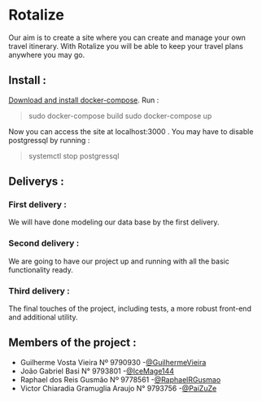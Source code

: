 # Rotalize

Our aim is to create a site where you can create and manage your own travel itinerary. With Rotalize you will be able to keep your travel plans anywhere you may go.

## Install :
[Download and install docker-compose](https://www.digitalocean.com/community/tutorials/how-to-install-docker-compose-on-ubuntu-16-04).
Run :

> sudo docker-compose build
> sudo docker-compose up

Now you can access the site at localhost:3000 .
You may have to disable postgressql by running :

> systemctl stop postgressql


## Deliverys :
### First delivery :
We will have done modeling our data base by the first delivery.

### Second delivery :
We are going to have our project up and running with all the basic functionality ready.

### Third delivery :
The final touches of the project, including tests, a more robust front-end and additional utility.

## Members of the project :
* Guilherme Vosta Vieira              Nº 9790930  -[@GuilhermeVieira](https://github.com/GuilhermeVieira)
* João Gabriel Basi                   N° 9793801  -[@IceMage144](https://github.com/IceMage144)
* Raphael dos Reis Gusmão             Nº 9778561  -[@RaphaelRGusmao](https://github.com/RaphaelRGusmao)
* Victor Chiaradia Gramuglia Araujo   N° 9793756  -[@PaiZuZe](https://github.com/PaiZuZe)  
